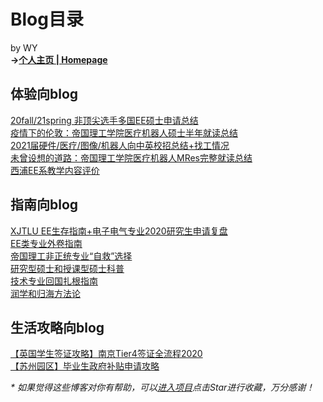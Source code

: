 # Blog目录
by WY  
**->**[**个人主页 | Homepage**](https://weiyi-li.github.io/)  

## 体验向blog  
[20fall/21spring 非顶尖选手多国EE硕士申请总结](https://zhuanlan.zhihu.com/p/345559376)  
[疫情下的伦敦：帝国理工学院医疗机器人硕士半年就读总结](https://zhuanlan.zhihu.com/p/339570809)  
[2021届硬件/医疗/图像/机器人向中英校招总结+找工情况](https://zhuanlan.zhihu.com/p/379415341)  
[未曾设想的道路：帝国理工学院医疗机器人MRes完整就读总结](https://zhuanlan.zhihu.com/p/412703360)  
[西浦EE系教学内容评价](https://github.com/weiyi-li/blog/blob/master/Comments_on_XJTLU_EE_Teaching.md)  

## 指南向blog
[XJTLU EE生存指南+电子电气专业2020研究生申请复盘](https://github.com/weiyi-li/blog/blob/master/XJTLU_EE_Guide%2B2020fall_Application.md)  
[EE类专业外卷指南](https://github.com/weiyi-li/blog/blob/master/EE_Outvolution_Guide.md)  
[帝国理工非正统专业“自救”选择](https://github.com/weiyi-li/blog/blob/master/ICL_Interdisciplinary_Program_Guide.md)  
[研究型硕士和授课型硕士科普](https://github.com/weiyi-li/blog/blob/master/Taught_and_Research_Master_Intro.md)  
[技术专业回国扎根指南](https://github.com/weiyi-li/blog/blob/master/Settledown_in_China_for_Tech.md)  
[润学和归海方法论](https://github.com/weiyi-li/blog/blob/master/Runology.md)  

## 生活攻略向blog
[【英国学生签证攻略】南京Tier4签证全流程2020](https://github.com/weiyi-li/blog/blob/master/UK_Tier4_Visa_Tips.md)  
[【苏州园区】毕业生政府补贴申请攻略](https://github.com/weiyi-li/blog/blob/master/Gov_Allowance_Application.md)  

_* 如果觉得这些博客对你有帮助，可以[进入项目](https://github.com/weiyi-li/blog)点击Star进行收藏，万分感谢！_
